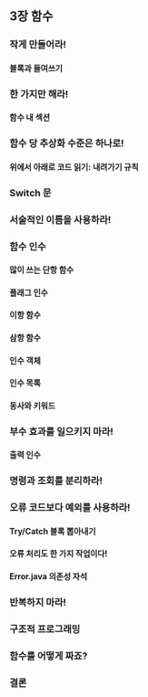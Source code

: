 ## 3장 함수

### 작게 만들어라!

#### 블록과 들여쓰기

### 한 가지만 해라!

#### 함수 내 섹션

### 함수 당 추상화 수준은 하나로!

#### 위에서 아래로 코드 읽기: 내려가기 규칙

### Switch 문

### 서술적인 이름을 사용하라!

### 함수 인수

#### 많이 쓰는 단항 함수

#### 플래그 인수

#### 이항 함수

#### 삼항 함수

#### 인수 객체

#### 인수 목록

#### 동사와 키워드

### 부수 효과를 일으키지 마라!

#### 출력 인수

### 명령과 조회를 분리하라!

### 오류 코드보다 예외를 사용하라!

#### Try/Catch 블록 뽑아내기

#### 오류 처리도 한 가지 작업이다!

#### Error.java 의존성 자석

### 반복하지 마라!

### 구조적 프로그래밍

### 함수를 어떻게 짜죠?

### 결론